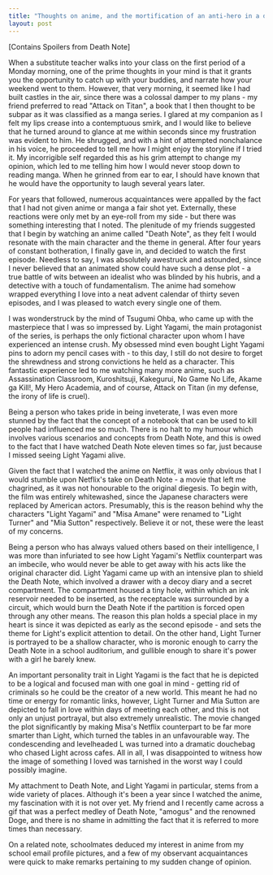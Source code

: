 ```yaml
---
title: "Thoughts on anime, and the mortification of an anti-hero in a dystopian society."
layout: post
---
```


[Contains Spoilers from Death Note]

When a substitute teacher walks into your class on the first period of a Monday morning, one of the prime thoughts in your mind is that it grants you the opportunity to catch up with your buddies, and narrate how your weekend went to them. However, that very morning, it seemed like I had built castles in the air, since there was a colossal damper to my plans - my friend preferred to read "Attack on Titan", a book that I then thought to be subpar as it was classified as a manga series. I glared at my companion as I felt my lips crease into a contemptuous smirk, and I would like to believe that he turned around to glance at me within seconds since my frustration was evident to him. He shrugged, and with a hint of attempted nonchalance in his voice, he proceeded to tell me how I might enjoy the storyline if I tried it. My incorrigible self regarded this as his grim attempt to change my opinion, which led to me telling him how I would never stoop down to reading manga. When he grinned from ear to ear, I should have known that he would have the opportunity to laugh several years later. 

For years that followed, numerous acquaintances were appalled by the fact that I had not given anime or manga a fair shot yet. Externally, these reactions were only met by an eye-roll from my side - but there was something interesting that I noted. The plenitude of my friends suggested that I begin by watching an anime called "Death Note", as they felt I would resonate with the main character and the theme in general. After four years of constant botheration, I finally gave in, and decided to watch the first episode. Needless to say, I was absolutely awestruck and astounded, since I never believed that an animated show could have such a dense plot - a true battle of wits between an idealist who was blinded by his hubris, and a detective with a touch of fundamentalism. The anime had somehow wrapped everything I love into a neat advent calendar of thirty seven episodes, and I was pleased to watch every single one of them. 

I was wonderstruck by the mind of Tsugumi Ohba, who came up with the masterpiece that I was so impressed by. Light Yagami, the main protagonist of the series, is perhaps the only fictional character upon whom I have experienced an intense crush. My obsessed mind even bought Light Yagami pins to adorn my pencil cases with - to this day, I still do not desire to forget the shrewdness and strong convictions he held as a character. This fantastic experience led to me watching many more anime, such as Assassination Classroom, Kuroshitsuji, Kakegurui, No Game No Life, Akame ga Kill!, My Hero Academia, and of course, Attack on Titan (in my defense, the irony of life is cruel). 

Being a person who takes pride in being inveterate, I was even more stunned by the fact that the concept of a notebook that can be used to kill people had influenced me so much. There is no halt to my humour which involves various scenarios and concepts from Death Note, and this is owed to the fact that I have watched Death Note eleven times so far, just because I missed seeing Light Yagami alive. 

Given the fact that I watched the anime on Netflix, it was only obvious that I would stumble upon Netflix's take on Death Note - a movie that left me chagrined, as it was not honourable to the original diegesis. To begin with, the film was entirely whitewashed, since the Japanese characters were replaced by American actors.  Presumably, this is the reason behind why the characters "Light Yagami" and "Misa Amane" were renamed to "Light Turner" and "Mia Sutton" respectively. Believe it or not, these were the least of my concerns.

Being a person who has always valued others based on their intelligence, I was more than infuriated to see how Light Yagami's Netflix counterpart was an imbecile, who would never be able to get away with his acts like the original character did. Light Yagami came up with an intensive plan to shield the Death Note, which involved a drawer with a decoy diary and a secret compartment. The compartment housed a tiny hole, within which an ink reservoir needed to be inserted, as the receptacle was surrounded by a circuit, which would burn the Death Note if the partition is forced open through any other means. The reason this plan holds a special place in my heart is since it was depicted as early as the second episode - and sets the theme for Light's explicit attention to detail. On the other hand, Light Turner is portrayed to be a shallow character, who is moronic enough to carry the Death Note in a school auditorium, and gullible enough to share it's power with a girl he barely knew. 

An important personality trait in Light Yagami is the fact that he is depicted to be a logical and focused man with one goal in mind - getting rid of criminals so he could be the creator of a new world. This meant he had no time or energy for romantic links, however, Light Turner and Mia Sutton are depicted to fall in love within days of meeting each other, and this is not only an unjust portrayal, but also extremely unrealistic. The movie changed the plot significantly by making Misa's Netflix counterpart to be far more smarter than Light, which turned the tables in an unfavourable way. The condescending and levelheaded L was turned into a dramatic douchebag who chased Light across cafes. All in all, I was disappointed to witness how the image of something I loved was tarnished in the worst way I could possibly imagine. 

My attachment to Death Note, and Light Yagami in particular, stems from a wide variety of places. Although it's been a year since I watched the anime, my fascination with it is not over yet. My friend and I recently came across a gif that was a perfect medley of Death Note, "amogus" and the renowned Doge, and there is no shame in admitting the fact that it is referred to more times than necessary.

On a related note, schoolmates deduced my interest in anime from my school email profile pictures, and a few of my observant acquaintances were quick to make remarks pertaining to my sudden change of opinion.
